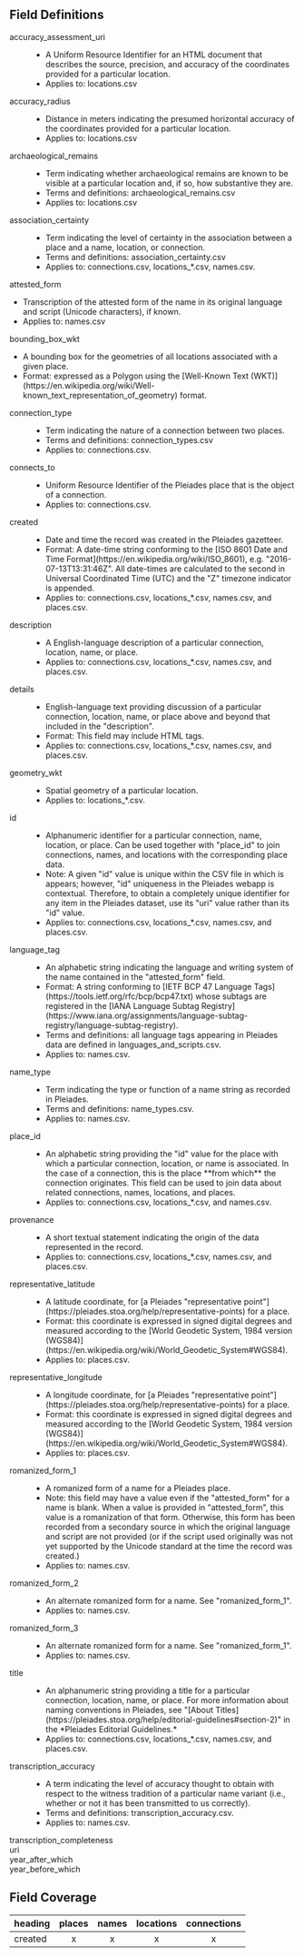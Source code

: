 

## Field Definitions

<dl>
    <dt>accuracy_assessment_uri</dt>
    <dd>
        <ul>
            <li>A Uniform Resource Identifier for an HTML document that describes the source, precision, and accuracy of the coordinates provided for a particular location.</li>
            <li>Applies to: locations.csv</li>
        </ul>
    </dd>
    <dt>accuracy_radius</dt>
    <dd>
        <ul>
            <li>Distance in meters indicating the presumed horizontal accuracy of the coordinates provided for a particular location.</li>
            <li>Applies to: locations.csv</li>
        </ul>
    </dd>
    <dt>archaeological_remains</dt>
    <dd>
        <ul>
            <li>Term indicating whether archaeological remains are known to be visible at a particular location and, if so, how substantive they are.</li>
            <li>Terms and definitions: archaeological_remains.csv</li>
            <li>Applies to: locations.csv</li>
        </ul>
    </dd>
    <dt>association_certainty</dt>
    <dd>
        <ul>
            <li>Term indicating the level of certainty in the association between a place and a name, location, or connection.</li>
            <li>Terms and definitions: association_certainty.csv</li>
            <li>Applies to: connections.csv, locations_*.csv, names.csv.</li>
        </ul>
    </dd>
    <dt>attested_form</dt>
        <ul>
            <li>Transcription of the attested form of the name in its original language and script (Unicode characters), if known.</li>
            <li>Applies to: names.csv</li>
        </ul>
    <dd></dd>
    <dt>bounding_box_wkt</dt>
        <ul>
            <li>A bounding box for the geometries of all locations associated with a given place.</li>
            <li>Format: expressed as a Polygon using the [Well-Known Text (WKT)](https://en.wikipedia.org/wiki/Well-known_text_representation_of_geometry) format.</li>
        </ul>
    <dd></dd>
    <dt>connection_type</dt>
    <dd>
        <ul>
            <li>Term indicating the nature of a connection between two places.</li>
            <li>Terms and definitions: connection_types.csv</li>
            <li>Applies to: connections.csv.</li>
        </ul>
    </dd>
    <dt>connects_to</dt>
    <dd>
        <ul>
            <li>Uniform Resource Identifier of the Pleiades place that is the object of a connection.</li>
            <li>Applies to: connections.csv.</li>
        </ul>    
    </dd>
    <dt>created</dt>
    <dd>
        <ul>
            <li>Date and time the record was created in the Pleiades gazetteer.</li>
            <li>Format: A date-time string conforming to the [ISO 8601 Date and Time Format](https://en.wikipedia.org/wiki/ISO_8601), e.g. "2016-07-13T13:31:46Z". All date-times are calculated to the second in Universal Coordinated Time (UTC) and the "Z" timezone indicator is appended.</li>
            <li>Applies to: connections.csv, locations_*.csv, names.csv, and places.csv.</li>
        </ul>
    </dd>
    <dt>description</dt>
    <dd>
        <ul>
            <li>A English-language description of a particular connection, location, name, or place.</li>
            <li>Applies to: connections.csv, locations_*.csv, names.csv, and places.csv.</li>
        </ul>
    </dd>
    <dt>details</dt>
    <dd>
        <ul>
            <li>English-language text providing discussion of a particular connection, location, name, or place above and beyond that included in the "description".</li>
            <li>Format: This field may include HTML tags.</li>
            <li>Applies to: connections.csv, locations_*.csv, names.csv, and places.csv.</li>
        </ul>
    </dd>
    <dt>geometry_wkt</dt>
    <dd>
        <ul>
            <li>Spatial geometry of a particular location.</li>
            <li>Applies to: locations_*.csv.</li>
        </ul>
    </dd>
    <dt>id</dt>
    <dd>
        <ul>
            <li>Alphanumeric identifier for a particular connection, name, location, or place. Can be used together with "place_id" to join connections, names, and locations with the corresponding place data.</li>
            <li>Note: A given "id" value is unique within the CSV file in which is appears; however, "id" uniqueness in the Pleiades webapp is contextual. Therefore, to obtain a completely unique identifier for any item in the Pleiades dataset, use its "uri" value rather than its "id" value.
            <li>Applies to: connections.csv, locations_*.csv, names.csv, and places.csv.</li>
        </ul>
    </dd>
    <dt>language_tag</dt>
    <dd>
        <ul>
            <li>An alphabetic string indicating the language and writing system of the name contained in the "attested_form" field.</li>
            <li>Format: A string conforming to [IETF BCP 47 Language Tags](https://tools.ietf.org/rfc/bcp/bcp47.txt) whose subtags are registered in the [IANA Language Subtag Registry](https://www.iana.org/assignments/language-subtag-registry/language-subtag-registry).</li>
            <li>Terms and definitions: all language tags appearing in Pleiades data are defined in languages_and_scripts.csv.</li>
            <li>Applies to: names.csv.</li>
        </ul>
    </dd>
    <dt>name_type</dt>
    <dd>
        <ul>
            <li>Term indicating the type or function of a name string as recorded in Pleiades.</li>
            <li>Terms and definitions: name_types.csv.</li>
            <li>Applies to: names.csv.</li>
        </ul>
    </dd>
    <dt>place_id</dt>
    <dd>
        <ul>
            <li>An alphabetic string providing the "id" value for the place with which a particular connection, location, or name is associated. In the case of a connection, this is the place **from which** the connection originates. This field can be used to join data about related connections, names, locations, and places.</li>
            <li>Applies to: connections.csv, locations_*.csv, and names.csv.</li>
        </ul>
    </dd>
    <dt>provenance</dt>
    <dd>
        <ul>
            <li>A short textual statement indicating the origin of the data represented in the record.</li>
            <li>Applies to: connections.csv, locations_*.csv, names.csv, and places.csv.</li>
        </ul>
    </dd>
    <dt>representative_latitude</dt>
    <dd>
        <ul>
            <li>A latitude coordinate, for [a Pleiades "representative point"](https://pleiades.stoa.org/help/representative-points) for a place.</li>
            <li>Format: this coordinate is expressed in signed digital degrees and measured according to the [World Geodetic System, 1984 version (WGS84)](https://en.wikipedia.org/wiki/World_Geodetic_System#WGS84).</li>
            <li>Applies to: places.csv.</li>
        </ul>
    </dd>
    <dt>representative_longitude</dt>
    <dd>
        <ul>
            <li>A longitude coordinate, for [a Pleiades "representative point"](https://pleiades.stoa.org/help/representative-points) for a place.</li>
            <li>Format: this coordinate is expressed in signed digital degrees and measured according to the [World Geodetic System, 1984 version (WGS84)](https://en.wikipedia.org/wiki/World_Geodetic_System#WGS84).</li>
            <li>Applies to: places.csv.</li>
        </ul>
    </dd>
    <dt>romanized_form_1</dt>
    <dd>
        <ul>
            <li>A romanized form of a name for a Pleiades place.</li>
            <li>Note: this field may have a value even if the "attested_form" for a name is blank. When a value is provided in "attested_form", this value is a romanization of that form. Otherwise, this form has been recorded from a secondary source in which the original language and script are not provided (or if the script used originally was not yet supported by the Unicode standard at the time the record was created.)
            <li>Applies to: names.csv.</li>
        </ul>
    </dd>
    <dt>romanized_form_2</dt>
    <dd>
        <ul>
            <li>An alternate romanized form for a name. See "romanized_form_1".</li>
            <li>Applies to: names.csv.</li>
        </ul>
    </dd>
    <dt>romanized_form_3</dt>
    <dd>
        <ul>
            <li>An alternate romanized form for a name. See "romanized_form_1".</li>
            <li>Applies to: names.csv.</li>
        </ul>
    </dd>
    <dt>title</dt>
    <dd>
        <ul>
            <li>An alphanumeric string providing a title for a particular connection, location, name, or place. For more information about naming conventions in Pleiades, see "[About Titles](https://pleiades.stoa.org/help/editorial-guidelines#section-2)" in the *Pleiades Editorial Guidelines.*</li>
            <li>Applies to: connections.csv, locations_*.csv, names.csv, and places.csv.</li>
        </ul>
    </dd>
    <dt>transcription_accuracy</dt>
    <dd>
        <ul>
            <li>A term indicating the level of accuracy thought to obtain with respect to the witness tradition of a particular name variant (i.e., whether or not it has been transmitted to us correctly).</li>
            <li>Terms and definitions: transcription_accuracy.csv.</li>
            <li>Applies to: names.csv.</li>
        </ul>
    </dd>
    <dt>transcription_completeness</dt>
    <dd></dd>
    <dt>uri</dt>
    <dd></dd>
    <dt>year_after_which</dt>
    <dd></dd>
    <dt>year_before_which</dt>
    <dd></dd>

</dl>

## Field Coverage

| heading | places | names | locations | connections |
| --- |:---:|:---:|:---:|:---:|
| created | x | x | x | x |